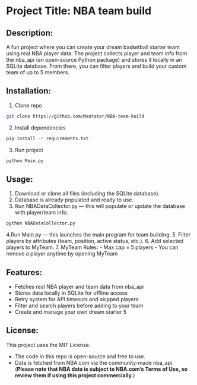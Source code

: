 # Project Title: NBA team build

## Description:
A fun project where you can create your dream basketball starter team using real NBA player data.
The project collects player and team info from the nba_api
 (an open-source Python package) and stores it locally in an SQLite database. From there, you can filter players and build your custom team of up to 5 members.

## Installation:
1. Clone repo
```sh
git clone https://github.com/Mantater/NBA-team-build
```
2. Install dependencies
```sh
pip install -r requirements.txt
```
3. Run project
```sh
python Main.py
```

## Usage:
1. Download or clone all files (including the SQLite database).
2. Database is already populated and ready to use.
3. Run NBADataCollector.py — this will populate or update the database with player/team info.
```sh
python NBADataCollector.py
```
4.Run Main.py — this launches the main program for team building.
5. Filter players by attributes (team, position, active status, etc.).
6. Add selected players to MyTeam.
7. MyTeam Rules:
	- Max cap = 5 players
	- You can remove a player anytime by opening MyTeam

## Features:
- Fetches real NBA player and team data from nba_api
- Stores data locally in SQLite for offline access
- Retry system for API timeouts and skipped players
- Filter and search players before adding to your team
- Create and manage your own dream starter 5

## License:
This project uses the MIT License.
- The code in this repo is open-source and free to use.
- Data is fetched from NBA.com via the community-made nba_api.
(**Please note that NBA data is subject to NBA.com’s Terms of Use, so review them if using this project commercially.**)
